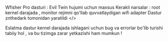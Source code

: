Wfisher Pro dasturi : Evil Twin hujumi uchun maxsus 
Kerakli narsalar : root kernel darajada , monitor rejimni qo'llab quvvatlaydigan wifi adapter
Dastur znthedark tomonidan yaratildi </> 


Eslatma dastur kernel darajada ishlagani uchun bug va errorlar bo'lib turishi tabiiy hol , va bu tizimga zarar yetkazishi ham mumkun !
